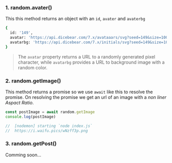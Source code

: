 ### 1. random.avater()
This this method returns an object with an `id`, `avater` and `avaterbg`
```sh
{
  id: '149',
  avatar: 'https://api.dicebear.com/7.x/avataaars/svg?seed=149&size=100',
  avatarbg: 'https://api.dicebear.com/7.x/initials/svg?seed=149&size=100'
}
```
> The `avatar` property returns a URL to a randomly generated pixel character, while `avatarbg` provides a URL to background image with a random color.

### 2. random.getImage()
This method returns a promise so we use `await` like this to resolve the promise. On resolving the promise we get an url of an image with a *non liner Aspact Ratio*.
```js
const postImage = await random.getImage
console.log(postImage) 

//  [nodemon] starting `node index.js`
//  https://i.waifu.pics/wNzff3p.png
```
### 3. random.getPost()
Comming soon...
